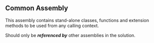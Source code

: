 ## Common Assembly
This assembly contains stand-alone classes, functions and extension methods to be used from any calling context.

Should only be _**referenced by**_ other assemblies in the solution.